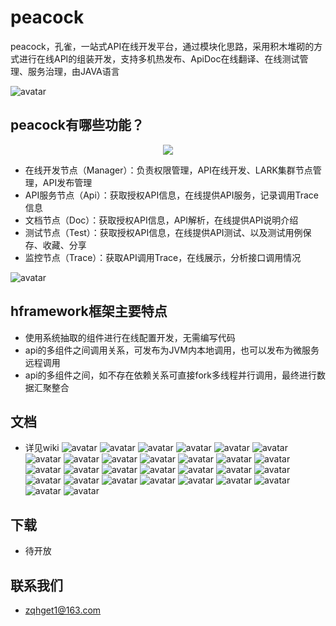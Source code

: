 # peacock
peacock，孔雀，一站式API在线开发平台，通过模块化思路，采用积木堆砌的方式进行在线API的组装开发，支持多机热发布、ApiDoc在线翻译、在线测试管理、服务治理，由JAVA语言

![avatar](https://github.com/hongframework/wiki-images/blob/master/peacock/0_overview.png?raw=true)

## peacock有哪些功能？


<p style="text-align:center"><img src='https://github.com/hongframework/wiki-images/blob/master/peacock/1_relation.png?raw=true' /></p>



* 在线开发节点（Manager）：负责权限管理，API在线开发、LARK集群节点管理，API发布管理
* API服务节点（Api）：获取授权API信息，在线提供API服务，记录调用Trace信息
* 文档节点（Doc）：获取授权API信息，API解析，在线提供API说明介绍
* 测试节点（Test）：获取授权API信息，在线提供API测试、以及测试用例保存、收藏、分享
* 监控节点（Trace）：获取API调用Trace，在线展示，分析接口调用情况

![avatar](https://github.com/hongframework/wiki-images/blob/master/peacock/2_lark_cluster.png?raw=true)

## hframework框架主要特点
* 使用系统抽取的组件进行在线配置开发，无需编写代码
* api的多组件之间调用关系，可发布为JVM内本地调用，也可以发布为微服务远程调用
* api的多组件之间，如不存在依赖关系可直接fork多线程并行调用，最终进行数据汇聚整合


## 文档
* 详见wiki
![avatar](https://raw.githubusercontent.com/hongframework/wiki-images/master/peacock/peacock%E6%8E%A5%E5%8F%A3%E5%BC%80%E5%8F%91%E5%B9%B3%E5%8F%B0v0.1/%E5%B9%BB%E7%81%AF%E7%89%871.JPG)
![avatar](https://raw.githubusercontent.com/hongframework/wiki-images/master/peacock/peacock%E6%8E%A5%E5%8F%A3%E5%BC%80%E5%8F%91%E5%B9%B3%E5%8F%B0v0.1/%E5%B9%BB%E7%81%AF%E7%89%872.JPG)
![avatar](https://raw.githubusercontent.com/hongframework/wiki-images/master/peacock/peacock%E6%8E%A5%E5%8F%A3%E5%BC%80%E5%8F%91%E5%B9%B3%E5%8F%B0v0.1/%E5%B9%BB%E7%81%AF%E7%89%873.JPG)
![avatar](https://raw.githubusercontent.com/hongframework/wiki-images/master/peacock/peacock%E6%8E%A5%E5%8F%A3%E5%BC%80%E5%8F%91%E5%B9%B3%E5%8F%B0v0.1/%E5%B9%BB%E7%81%AF%E7%89%874.JPG)
![avatar](https://raw.githubusercontent.com/hongframework/wiki-images/master/peacock/peacock%E6%8E%A5%E5%8F%A3%E5%BC%80%E5%8F%91%E5%B9%B3%E5%8F%B0v0.1/%E5%B9%BB%E7%81%AF%E7%89%875.JPG)
![avatar](https://raw.githubusercontent.com/hongframework/wiki-images/master/peacock/peacock%E6%8E%A5%E5%8F%A3%E5%BC%80%E5%8F%91%E5%B9%B3%E5%8F%B0v0.1/%E5%B9%BB%E7%81%AF%E7%89%876.JPG)
![avatar](https://raw.githubusercontent.com/hongframework/wiki-images/master/peacock/peacock%E6%8E%A5%E5%8F%A3%E5%BC%80%E5%8F%91%E5%B9%B3%E5%8F%B0v0.1/%E5%B9%BB%E7%81%AF%E7%89%877.JPG)
![avatar](https://raw.githubusercontent.com/hongframework/wiki-images/master/peacock/peacock%E6%8E%A5%E5%8F%A3%E5%BC%80%E5%8F%91%E5%B9%B3%E5%8F%B0v0.1/%E5%B9%BB%E7%81%AF%E7%89%878.JPG)
![avatar](https://raw.githubusercontent.com/hongframework/wiki-images/master/peacock/peacock%E6%8E%A5%E5%8F%A3%E5%BC%80%E5%8F%91%E5%B9%B3%E5%8F%B0v0.1/%E5%B9%BB%E7%81%AF%E7%89%879.JPG)
![avatar](https://raw.githubusercontent.com/hongframework/wiki-images/master/peacock/peacock%E6%8E%A5%E5%8F%A3%E5%BC%80%E5%8F%91%E5%B9%B3%E5%8F%B0v0.1/%E5%B9%BB%E7%81%AF%E7%89%8710.JPG)
![avatar](https://raw.githubusercontent.com/hongframework/wiki-images/master/peacock/peacock%E6%8E%A5%E5%8F%A3%E5%BC%80%E5%8F%91%E5%B9%B3%E5%8F%B0v0.1/%E5%B9%BB%E7%81%AF%E7%89%8711.JPG)
![avatar](https://raw.githubusercontent.com/hongframework/wiki-images/master/peacock/peacock%E6%8E%A5%E5%8F%A3%E5%BC%80%E5%8F%91%E5%B9%B3%E5%8F%B0v0.1/%E5%B9%BB%E7%81%AF%E7%89%8712.JPG)
![avatar](https://raw.githubusercontent.com/hongframework/wiki-images/master/peacock/peacock%E6%8E%A5%E5%8F%A3%E5%BC%80%E5%8F%91%E5%B9%B3%E5%8F%B0v0.1/%E5%B9%BB%E7%81%AF%E7%89%8713.JPG)
![avatar](https://raw.githubusercontent.com/hongframework/wiki-images/master/peacock/peacock%E6%8E%A5%E5%8F%A3%E5%BC%80%E5%8F%91%E5%B9%B3%E5%8F%B0v0.1/%E5%B9%BB%E7%81%AF%E7%89%8714.JPG)
![avatar](https://raw.githubusercontent.com/hongframework/wiki-images/master/peacock/peacock%E6%8E%A5%E5%8F%A3%E5%BC%80%E5%8F%91%E5%B9%B3%E5%8F%B0v0.1/%E5%B9%BB%E7%81%AF%E7%89%8715.JPG)
![avatar](https://raw.githubusercontent.com/hongframework/wiki-images/master/peacock/peacock%E6%8E%A5%E5%8F%A3%E5%BC%80%E5%8F%91%E5%B9%B3%E5%8F%B0v0.1/%E5%B9%BB%E7%81%AF%E7%89%8716.JPG)
![avatar](https://raw.githubusercontent.com/hongframework/wiki-images/master/peacock/peacock%E6%8E%A5%E5%8F%A3%E5%BC%80%E5%8F%91%E5%B9%B3%E5%8F%B0v0.1/%E5%B9%BB%E7%81%AF%E7%89%8717.JPG)
![avatar](https://raw.githubusercontent.com/hongframework/wiki-images/master/peacock/peacock%E6%8E%A5%E5%8F%A3%E5%BC%80%E5%8F%91%E5%B9%B3%E5%8F%B0v0.1/%E5%B9%BB%E7%81%AF%E7%89%8718.JPG)
![avatar](https://raw.githubusercontent.com/hongframework/wiki-images/master/peacock/peacock%E6%8E%A5%E5%8F%A3%E5%BC%80%E5%8F%91%E5%B9%B3%E5%8F%B0v0.1/%E5%B9%BB%E7%81%AF%E7%89%8719.JPG)
![avatar](https://raw.githubusercontent.com/hongframework/wiki-images/master/peacock/peacock%E6%8E%A5%E5%8F%A3%E5%BC%80%E5%8F%91%E5%B9%B3%E5%8F%B0v0.1/%E5%B9%BB%E7%81%AF%E7%89%8720.JPG)
![avatar](https://raw.githubusercontent.com/hongframework/wiki-images/master/peacock/peacock%E6%8E%A5%E5%8F%A3%E5%BC%80%E5%8F%91%E5%B9%B3%E5%8F%B0v0.1/%E5%B9%BB%E7%81%AF%E7%89%8721.JPG)
![avatar](https://raw.githubusercontent.com/hongframework/wiki-images/master/peacock/peacock%E6%8E%A5%E5%8F%A3%E5%BC%80%E5%8F%91%E5%B9%B3%E5%8F%B0v0.1/%E5%B9%BB%E7%81%AF%E7%89%8722.JPG)
![avatar](https://raw.githubusercontent.com/hongframework/wiki-images/master/peacock/peacock%E6%8E%A5%E5%8F%A3%E5%BC%80%E5%8F%91%E5%B9%B3%E5%8F%B0v0.1/%E5%B9%BB%E7%81%AF%E7%89%8723.JPG)
![avatar](https://raw.githubusercontent.com/hongframework/wiki-images/master/peacock/peacock%E6%8E%A5%E5%8F%A3%E5%BC%80%E5%8F%91%E5%B9%B3%E5%8F%B0v0.1/%E5%B9%BB%E7%81%AF%E7%89%8724.JPG)
![avatar](https://raw.githubusercontent.com/hongframework/wiki-images/master/peacock/peacock%E6%8E%A5%E5%8F%A3%E5%BC%80%E5%8F%91%E5%B9%B3%E5%8F%B0v0.1/%E5%B9%BB%E7%81%AF%E7%89%8725.JPG)
![avatar](https://raw.githubusercontent.com/hongframework/wiki-images/master/peacock/peacock%E6%8E%A5%E5%8F%A3%E5%BC%80%E5%8F%91%E5%B9%B3%E5%8F%B0v0.1/%E5%B9%BB%E7%81%AF%E7%89%8726.JPG)
![avatar](https://raw.githubusercontent.com/hongframework/wiki-images/master/peacock/peacock%E6%8E%A5%E5%8F%A3%E5%BC%80%E5%8F%91%E5%B9%B3%E5%8F%B0v0.1/%E5%B9%BB%E7%81%AF%E7%89%8727.JPG)
![avatar](https://raw.githubusercontent.com/hongframework/wiki-images/master/peacock/peacock%E6%8E%A5%E5%8F%A3%E5%BC%80%E5%8F%91%E5%B9%B3%E5%8F%B0v0.1/%E5%B9%BB%E7%81%AF%E7%89%8728.JPG)
![avatar](https://raw.githubusercontent.com/hongframework/wiki-images/master/peacock/peacock%E6%8E%A5%E5%8F%A3%E5%BC%80%E5%8F%91%E5%B9%B3%E5%8F%B0v0.1/%E5%B9%BB%E7%81%AF%E7%89%8729.JPG)

## 下载
* 待开放



## 联系我们
* zqhget1@163.com
